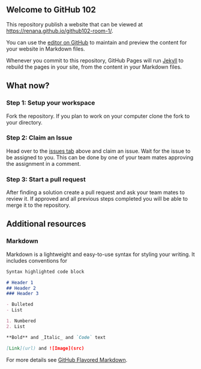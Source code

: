 ## Welcome to GitHub 102

This repository publish a website that can be viewed at https://renana.github.io/github102-room-1/.

You can use the [editor on GitHub](https://github.com/renana/github102-recipes/edit/main/README.md) to maintain and preview the content for your website in Markdown files.

Whenever you commit to this repository, GitHub Pages will run [Jekyll](https://jekyllrb.com/) to rebuild the pages in your site, from the content in your Markdown files.

## What now?

### Step 1: Setup your workspace

Fork the repository. If you plan to work on your computer clone the fork to your directory.

### Step 2: Claim an Issue

Head over to the [issues tab](https://github.com/renana/github102-room-1/issues) above and claim an issue. 
Wait for the issue to be assigned to you. This can be done by one of your team mates approving the assignment in a comment.

### Step 3: Start a pull request

After finding a solution create a pull request and ask your team mates to review it. 
If approved and all previous steps completed you will be able to merge it to the repository.

## Additional resources

### Markdown

Markdown is a lightweight and easy-to-use syntax for styling your writing. It includes conventions for

```markdown
Syntax highlighted code block

# Header 1
## Header 2
### Header 3

- Bulleted
- List

1. Numbered
2. List

**Bold** and _Italic_ and `Code` text

[Link](url) and ![Image](src)
```

For more details see [GitHub Flavored Markdown](https://guides.github.com/features/mastering-markdown/).
